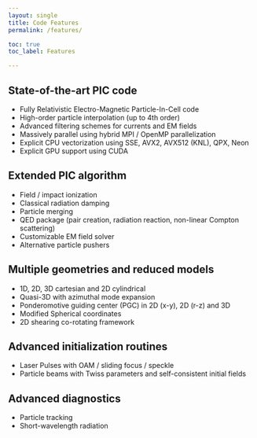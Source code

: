 ```yaml
---
layout: single
title: Code Features
permalink: /features/

toc: true
toc_label: Features

---
```


## State-of-the-art PIC code

* Fully Relativistic Electro-Magnetic Particle-In-Cell code
* High-order particle interpolation (up to 4th order)
* Advanced filtering schemes for currents and EM fields
* Massively parallel using hybrid MPI / OpenMP parallelization
* Explicit CPU vectorization using SSE, AVX2, AVX512 (KNL), QPX, Neon
* Explicit GPU support using CUDA

## Extended PIC algorithm

* Field / impact ionization
* Classical radiation damping
* Particle merging
* QED package (pair creation, radiation reaction, non-linear Compton scattering)
* Customizable EM field solver
* Alternative particle pushers

## Multiple geometries and reduced models

* 1D, 2D, 3D cartesian and 2D cylindrical
* Quasi-3D with azimuthal mode expansion
* Ponderomotive guiding center (PGC) in 2D (x-y), 2D (r-z) and 3D
* Modified Spherical coordinates
* 2D shearing co-rotating framework

## Advanced initialization routines

* Laser Pulses with OAM / sliding focus / speckle
* Particle beams with Twiss parameters and self-consistent initial fields

## Advanced diagnostics

* Particle tracking
* Short-wavelength radiation
